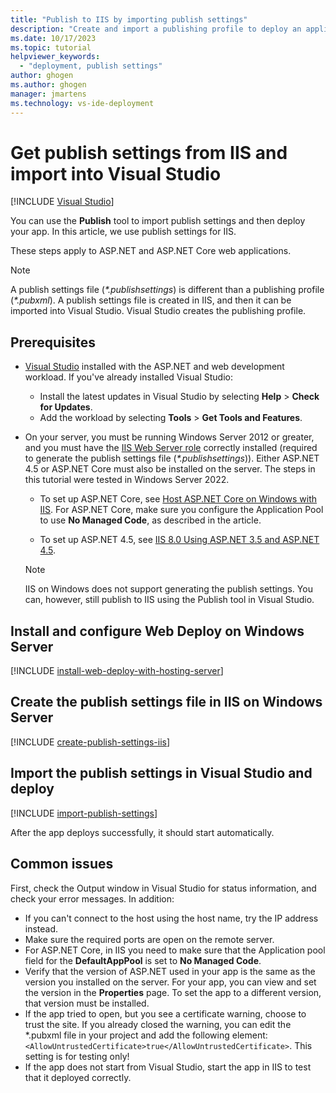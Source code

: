 ```yaml
---
title: "Publish to IIS by importing publish settings"
description: "Create and import a publishing profile to deploy an application from Visual Studio to IIS"
ms.date: 10/17/2023
ms.topic: tutorial
helpviewer_keywords:
  - "deployment, publish settings"
author: ghogen
ms.author: ghogen
manager: jmartens
ms.technology: vs-ide-deployment
---
```

# Get publish settings from IIS and import into Visual Studio

 [!INCLUDE [Visual Studio](~/includes/applies-to-version/vs-windows-only.md)]

You can use the **Publish** tool to import publish settings and then deploy your app. In this article, we use publish settings for IIS.

These steps apply to ASP.NET and ASP.NET Core web applications.

> [!NOTE]
> A publish settings file (*\*.publishsettings*) is different than a publishing profile (*\*.pubxml*). A publish settings file is created in IIS, and then it can be imported into Visual Studio. Visual Studio creates the publishing profile.

## Prerequisites

* [Visual Studio](https://www.visualstudio.com/downloads) installed with the ASP.NET and web development workload. If you've already installed Visual Studio:

  * Install the latest updates in Visual Studio by selecting **Help** > **Check for Updates**.
  * Add the workload by selecting **Tools** > **Get Tools and Features**.

* On your server, you must be running Windows Server 2012 or greater, and you must have the [IIS Web Server role](/iis/get-started/whats-new-in-iis-8/iis-80-using-aspnet-35-and-aspnet-45#solution) correctly installed (required to generate the publish settings file (*\*.publishsettings*)). Either ASP.NET 4.5 or ASP.NET Core must also be installed on the server. The steps in this tutorial were tested in Windows Server 2022.

  * To set up ASP.NET Core, see [Host ASP.NET Core on Windows with IIS](/aspnet/core/publishing/iis?tabs=aspnetcore2x#iis-configuration). For ASP.NET Core, make sure you configure the Application Pool to use **No Managed Code**, as described in the article.

  * To set up ASP.NET 4.5, see [IIS 8.0 Using ASP.NET 3.5 and ASP.NET 4.5](/iis/get-started/whats-new-in-iis-8/iis-80-using-aspnet-35-and-aspnet-45).

  > [!NOTE]
  > IIS on Windows does not support generating the publish settings. You can, however, still publish to IIS using the Publish tool in Visual Studio.

## Install and configure Web Deploy on Windows Server

[!INCLUDE [install-web-deploy-with-hosting-server](../deployment/includes/install-web-deploy-with-hosting-server.md)]

## Create the publish settings file in IIS on Windows Server

[!INCLUDE [create-publish-settings-iis](../deployment/includes/create-publish-settings-iis.md)]

## Import the publish settings in Visual Studio and deploy

[!INCLUDE [import-publish-settings](../deployment/includes/import-publish-settings-vs.md)]

After the app deploys successfully, it should start automatically.

## Common issues

First, check the Output window in Visual Studio for status information, and check your error messages. In addition:

- If you can't connect to the host using the host name, try the IP address instead.
- Make sure the required ports are open on the remote server.
- For ASP.NET Core, in IIS you need to make sure that the Application pool field for the **DefaultAppPool** is set to **No Managed Code**.
- Verify that the version of ASP.NET used in your app is the same as the version you installed on the server. For your app, you can view and set the version in the **Properties** page. To set the app to a different version, that version must be installed.
- If the app tried to open, but you see a certificate warning, choose to trust the site. If you already closed the warning, you can edit the *.pubxml file in your project and add the following element: `<AllowUntrustedCertificate>true</AllowUntrustedCertificate>`. This setting is for testing only!
- If the app does not start from Visual Studio, start the app in IIS to test that it deployed correctly.